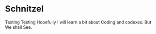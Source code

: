 # Schnitzel
Testing Testing
Hopefully I will learn a bit about Coding and codexes. 
But We shall See. 

